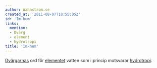 ```yaml
---
author: Wahnstrom.se
created_at: '2011-08-07T18:55:05Z'
id: 'Im-hum'
links:
  mention:
  - Dvärg
  - element
  - hydrotropi
title: 'Im-hum'
---
```


[Dvärgarnas] ord för [elementet] vatten som i princip motsvarar [hydrotropi].

  [Dvärgarnas]: Dvärg
  [elementet]: element
  [hydrotropi]: hydrotropi